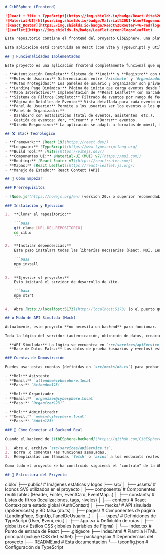 
````markdown
# CibESphere (Frontend)

![React + Vite + TypeScript](https://img.shields.io/badge/React-Vite%20%7C%20TS-blue?logo=react)
![Material-UI](https://img.shields.io/badge/Material%20UI-blue?logo=mui)
![React_Router](https://img.shields.io/badge/React%20Router-v6-red?logo=reactrouter)
![Leaflet](https://img.shields.io/badge/Leaflet-green?logo=leaflet)

Este repositorio contiene el frontend del proyecto CibESphere, una plataforma sin ánimo de lucro diseñada para unificar y centralizar todos los eventos de ciberseguridad en España, fomentando la comunidad y la visibilidad.

Esta aplicación está construida en React (con Vite y TypeScript) y utiliza un diseño responsive basado en componentes de Material-UI.

## 🚀 Funcionalidades Implementadas

Este proyecto es una aplicación frontend completamente funcional que opera en un **modo de API simulada (mock)**.

- **Autenticación Completa:** Sistema de **Login** y **Registro** con manejo de estado global (React Context).
- **Roles de Usuario:** Diferenciación entre `Asistente` y `Organizador`, con formularios y campos condicionales.
- **Rutas Protegidas:** Los paneles de usuario y organizador son privados y solo accesibles tras iniciar sesión.
- **Landing Page Dinámica:** Página de inicio que carga eventos desde la API simulada.
- **Mapa Interactivo:** Implementación de **React Leaflet** con marcadores de eventos (pins) y pop-ups.
- **Sistema de Filtros Completo:** Filtrado de eventos por rango de fechas, localización (Comunidades y Provincias), tags (categorías) y nivel (principiante, etc.).
- **Página de Detalles de Evento:** Vista detallada para cada evento con formulario de suscripción.
- **Panel de Usuario:** Permite a los usuarios ver los eventos a los que están suscritos y cancelar su suscripción.
- **Panel de Organizador:**
  - Dashboard con estadísticas (total de eventos, asistentes, etc.).
  - Gestión de eventos: Ver, **Crear** y **Borrar** eventos.
- **Diseño Responsive:** La aplicación se adapta a formatos de móvil, tablet y escritorio.

## 🛠️ Stack Tecnológico

- **Framework:** [React 19](https://react.dev/)
- **Lenguaje:** [TypeScript](https://www.typescriptlang.org/)
- **Build Tool:** [Vite](https://vitejs.dev/)
- **Componentes UI:** [Material-UI (MUI) v7](https://mui.com/)
- **Routing:** [React Router v7](https://reactrouter.com/)
- **Mapas:** [React Leaflet](https://react-leaflet.js.org/)
- **Manejo de Estado:** React Context (API)

## 🏁 Cómo Empezar

### Prerrequisitos

- [Node.js](https://nodejs.org/en) (versión 20.x o superior recomendada).

### Instalación y Ejecución

1.  **Clonar el repositorio:**

    ```bash
    git clone [URL-DEL-REPOSITORIO]
    cd ciblo
    ```

2.  **Instalar dependencias:**
    Este paso instalará todas las librerías necesarias (React, MUI, Leaflet, etc.).

    ```bash
    npm install
    ```

3.  **Ejecutar el proyecto:**
    Esto iniciará el servidor de desarrollo de Vite.

    ```bash
    npm start
    ```

4.  Abre [http://localhost:5173](http://localhost:5173) (o el puerto que indique la terminal) en tu navegador para ver la aplicación.

## ⚙️ Modo de API Simulada (Mock)

Actualmente, este proyecto **no necesita un backend** para funcionar.

Toda la lógica del servidor (autenticación, obtención de datos, creación de eventos) está simulada localmente.

- **API Simulada:** La lógica se encuentra en `src/services/apiService.ts`.
- **Base de Datos Falsa:** Los datos de prueba (usuarios y eventos) están en `src/mocks/db.ts`.

### Cuentas de Demostración

Puedes usar estas cuentas (definidas en `src/mocks/db.ts`) para probar la aplicación:

- **Rol:** Asistente
- **Email:** `attendee@cybesphere.local`
- **Pass:** `Attendee123!`

- **Rol:** Organizador
- **Email:** `organizer@cybesphere.local`
- **Pass:** `Organizer123!`

- **Rol:** Administrador
- **Email:** `admin@cybesphere.local`
- **Pass:** `Admin123!`

### 🔌 Cómo Conectar al Backend Real

Cuando el backend de [CibESphere-backend](https://github.com/CibESphere-project/CibESphere-backend) esté desplegado en una URL (ej. `https://api.cybesphere.com`), solo necesitarás hacer **un cambio**:

1.  Abre el archivo `src/services/apiService.ts`.
2.  Borra (o comenta) las funciones simuladas.
3.  Reemplázalas con llamadas `fetch` o `axios` a los endpoints reales del backend.

Como todo el proyecto se ha construido siguiendo el "contrato" de la API del backend, la transición será rápida y directa.

## 📁 Estructura del Proyecto
````

ciblo/
├── public/ \# Imágenes estáticas y logos
├── src/
│ ├── assets/ \# Iconos SVG utilizados en el proyecto
│ ├── components/ \# Componentes reutilizables (Header, Footer, EventCard, EventMap...)
│ ├── constants/ \# Listas de filtros (localizaciones, tags, niveles)
│ ├── context/ \# React Context para estado global (AuthContext)
│ ├── mocks/ \# API simulada (apiService.ts) y BD falsa (db.ts)
│ ├── pages/ \# Componentes de página (LandingPage, SignUp, PanelDeUsuario...)
│ ├── types/ \# Definiciones de TypeScript (User, Event, etc.)
│ ├── App.tsx \# Definición de rutas
│ ├── global.tsx \# Estilos CSS globales (variables de Figma)
│ └── index.tsx \# Punto de entrada de React
├── .gitignore
├── index.html \# Plantilla HTML principal (incluye CSS de Leaflet)
├── package.json \# Dependencias del proyecto
├── README.md \# Esta documentación
└── tsconfig.json \# Configuración de TypeScript

```

```
